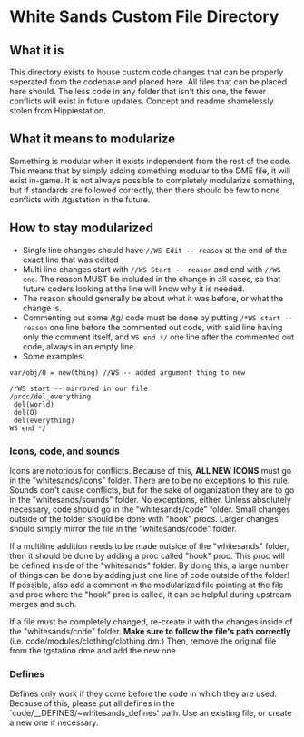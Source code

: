 # White Sands Custom File Directory

## What it is

This directory exists to house custom code changes that can be properly seperated from the codebase and placed here. All files that can be placed here should. The less code in any folder that isn't this one, the fewer conflicts will exist in future updates. Concept and readme shamelessly stolen from Hippiestation.

## What it means to modularize

Something is modular when it exists independent from the rest of the code. This means that by simply adding something modular to the DME file, it will exist in-game. It is not always possible to completely modularize something, but if standards are followed correctly, then there should be few to none conflicts with /tg/station in the future.

## How to stay modularized

- Single line changes should have `//WS Edit -- reason` at the end of the exact line that was edited
- Multi line changes start with `//WS Start -- reason` and end with `//WS end`. The reason MUST be included in the change in all cases, so that future coders looking at the line will know why it is needed.
- The reason should generally be about what it was before, or what the change is.
- Commenting out some /tg/ code must be done by putting `/*WS start -- reason` one line before the commented out code, with said line having only the comment itself, and `WS end */` one line after the commented out code, always in an empty line.
- Some examples:

```dm
var/obj/O = new(thing) //WS -- added argument thing to new
```

```dm
/*WS start -- mirrored in our file
/proc/del_everything
 del(world)
 del(O)
 del(everything)
WS end */
```

### Icons, code, and sounds

Icons are notorious for conflicts. Because of this, **ALL NEW ICONS** must go in the "whitesands/icons" folder. There are to be no exceptions to this rule. Sounds don't cause conflicts, but for the sake of organization they are to go in the "whitesands/sounds" folder. No exceptions, either. Unless absolutely necessary, code should go in the "whitesands/code" folder. Small changes outside of the folder should be done with "hook" procs. Larger changes should simply mirror the file in the "whitesands/code" folder.

If a multiline addition needs to be made outside of the "whitesands" folder, then it should be done by adding a proc called "hook" proc. This proc will be defined inside of the "whitesands" folder. By doing this, a large number of things can be done by adding just one line of code outside of the folder! If possible, also add a comment in the modularized file pointing at the file and proc where the "hook" proc is called, it can be helpful during upstream merges and such.

If a file must be completely changed, re-create it with the changes inside of the "whitesands/code" folder. **Make sure to follow the file's path correctly** (i.e. code/modules/clothing/clothing.dm.) Then, remove the original file from the tgstation.dme and add the new one.

### Defines

Defines only work if they come before the code in which they are used. Because of this, please put all defines in the `code/__DEFINES/~whitesands_defines' path. Use an existing file, or create a new one if necessary.
